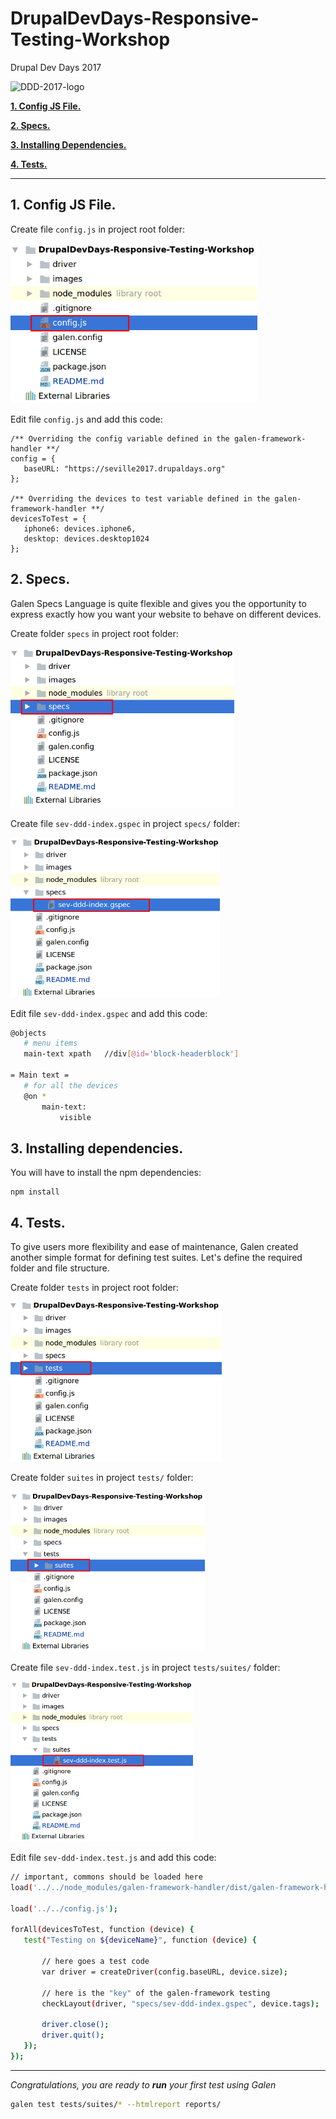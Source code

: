 # DrupalDevDays-Responsive-Testing-Workshop

Drupal Dev Days 2017

<img src="https://seville2017.drupaldays.org/themes/da_vinci/logo.svg" alt="DDD-2017-logo" />

[**1. Config JS File.**](#1-config-js-file)

[**2. Specs.**](#2-specs)

[**3. Installing Dependencies.**](#3-installing-dependencies)

[**4. Tests.**](#4-tests)
_______________________________________
 
 ## 1. Config JS File.
 
 Create file ```config.js``` in project root folder:
 
 <img src="/images/Step1_Creating_Structure_0.png" height="256" />
 
 Edit file ```config.js``` and add this code:
 
 ```
 /** Overriding the config variable defined in the galen-framework-handler **/
 config = {
    baseURL: "https://seville2017.drupaldays.org"
 };
    
 /** Overriding the devices to test variable defined in the galen-framework-handler **/
 devicesToTest = {
    iphone6: devices.iphone6,
    desktop: devices.desktop1024
 };
 ```
 
 ## 2. Specs.
 
 Galen Specs Language is quite flexible and gives you the opportunity 
 to express exactly how you want your website to behave on different devices.
 
 Create folder ```specs``` in project root folder:
 
 <img src="/images/Step1_Creating_Structure_1.png" height="256" />
  
 Create file ```sev-ddd-index.gspec``` in project ```specs/``` folder: 
 
 <img src="/images/Step1_Creating_Structure_2.png" height="256" />
 
 Edit file ```sev-ddd-index.gspec``` and add this code:
  
  ```bash
  @objects
     # menu items
     main-text xpath   //div[@id='block-headerblock']
     
  = Main text =
     # for all the devices
     @on *
         main-text:
             visible
  ```
 ## 3. Installing dependencies.
 
 You will have to install the npm dependencies:
 
 ```
 npm install
 ```
 
 ## 4. Tests.
 
 To give users more flexibility and ease of maintenance, 
 Galen created another simple format for defining test suites. 
 Let's define the required folder and file structure.
 
 Create folder ```tests``` in project root folder:
  
 <img src="/images/Step1_Creating_Structure_3.png" height="256" />
  
 Create folder ```suites``` in project ```tests/``` folder:
   
 <img src="/images/Step1_Creating_Structure_4.png" height="256" />
 
 Create file ```sev-ddd-index.test.js``` in project ```tests/suites/``` folder: 
  
 <img src="/images/Step1_Creating_Structure_5.png" height="256" />  
 
 Edit file ```sev-ddd-index.test.js``` and add this code:
   
 ```bash
 // important, commons should be loaded here
 load('../../node_modules/galen-framework-handler/dist/galen-framework-handler.js');
      
 load('../../config.js');
      
 forAll(devicesToTest, function (device) {
    test("Testing on ${deviceName}", function (device) {
        
        // here goes a test code
        var driver = createDriver(config.baseURL, device.size);
        
        // here is the "key" of the galen-framework testing
        checkLayout(driver, "specs/sev-ddd-index.gspec", device.tags);
        
        driver.close();
        driver.quit();
    });
 });
 ```
 
  _______________________________________
 
 _Congratulations, you are ready to **run** your first test using Galen_
 
 ```bash 
 galen test tests/suites/* --htmlreport reports/
 ```
